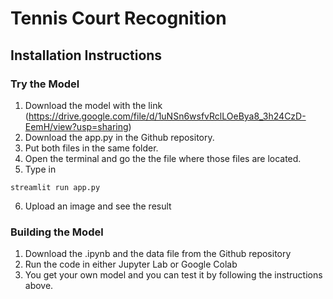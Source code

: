 # Tennis Court Recognition

## Installation Instructions
### Try the Model
1. Download the model with the link (https://drive.google.com/file/d/1uNSn6wsfvRclLOeBya8_3h24CzD-EemH/view?usp=sharing)
2. Download the app.py in the Github repository.
3. Put both files in the same folder.
4. Open the terminal and go the the file where those files are located.
5. Type in
  ```
  streamlit run app.py
  ```
6. Upload an image and see the result

### Building the Model
1. Download the .ipynb and the data file from the Github repository
2. Run the code in either Jupyter Lab or Google Colab
3. You get your own model and you can test it by following the instructions above.
